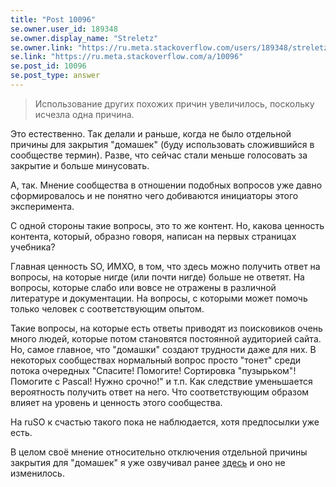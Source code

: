 ```yaml
---
title: "Post 10096"
se.owner.user_id: 189348
se.owner.display_name: "Streletz"
se.owner.link: "https://ru.meta.stackoverflow.com/users/189348/streletz"
se.link: "https://ru.meta.stackoverflow.com/a/10096"
se.post_id: 10096
se.post_type: answer
---
```

<blockquote>
  <p>Использование других похожих причин увеличилось, поскольку исчезла
  одна причина.</p>
</blockquote>

<p>Это естественно. Так делали и раньше, когда не было отдельной причины для закрытия "домашек" (буду использовать сложившийся в сообществе термин). Разве, что сейчас стали меньше голосовать за закрытие и больше минусовать.</p>

<p>А, так. Мнение сообщества в отношении подобных вопросов уже давно сформировалось и не понятно чего добиваются инициаторы этого эксперимента.</p>

<p>С одной стороны такие вопросы, это то же контент. Но, какова ценность контента, который, образно говоря, написан на первых страницах учебника? </p>

<p>Главная ценность SO, ИМХО, в том, что здесь можно получить ответ на вопросы, на которые нигде (или почти нигде) больше не ответят. На вопросы, которые слабо или вовсе не отражены в различной литературе и документации. На вопросы, с которыми может помочь только человек с соответствующим опытом.</p>

<p>Такие вопросы, на которые есть ответы приводят из поисковиков очень много людей, которые потом становятся постоянной аудиторией сайта. Но, самое главное, что "домашки" создают трудности даже для них. В некоторых сообществах нормальный вопрос просто "тонет" среди потока очередных "Спасите! Помогите! Сортировка "пузырьком"! Помогите с Pascal! Нужно срочно!" и т.п. Как следствие уменьшается вероятность получить ответ на него. Что соответствующим образом влияет на уровень и ценность этого сообщества.</p>

<p>На ruSO к счастью такого пока не наблюдается, хотя предпосылки уже есть.</p>

<p>В целом своё мнение относительно отключения отдельной причины закрытия для "домашек" я уже озвучивал ранее <a href="https://ru.meta.stackoverflow.com/questions/9743/%D0%9E%D1%82%D0%BA%D0%BB%D1%8E%D1%87%D0%B5%D0%BD%D0%B8%D0%B5-%D0%BF%D1%80%D0%B8%D1%87%D0%B8%D0%BD%D1%8B-%D0%B7%D0%B0%D0%BA%D1%80%D1%8B%D1%82%D0%B8%D1%8F-%D0%B2%D0%BE%D0%BF%D1%80%D0%BE%D1%81%D0%BE%D0%B2-%D1%83%D1%87%D0%B5%D0%B1%D0%BD%D1%8B%D0%B5-%D0%B7%D0%B0%D0%B4%D0%B0%D0%BD%D0%B8%D1%8F/9757#9757">здесь</a> и оно не изменилось.</p>
